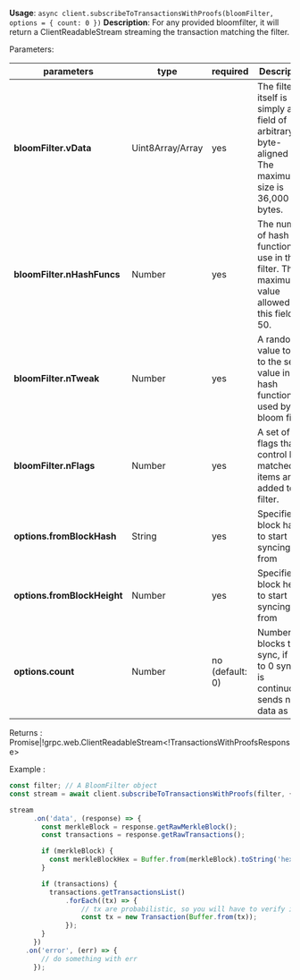 **Usage**: `async client.subscribeToTransactionsWithProofs(bloomFilter, options = { count: 0 })`
**Description**: For any provided bloomfilter, it will return a ClientReadableStream streaming the transaction matching the filter.


Parameters:

| parameters                | type             | required       | Description                                                                                             |
|----------------------------|------------------|----------------| ------------------------------------------------------------------------------------------------ |
| **bloomFilter.vData**      | Uint8Array/Array | yes            | The filter itself is simply a bit field of arbitrary byte-aligned size. The maximum size is 36,000 bytes. |
| **bloomFilter.nHashFuncs** | Number           | yes            | The number of hash functions to use in this filter. The maximum value allowed in this field is 50. |
| **bloomFilter.nTweak**     | Number           | yes            | A random value to add to the seed value in the hash function used by the bloom filter. |
| **bloomFilter.nFlags**     | Number           | yes            | A set of flags that control how matched items are added to the filter. |
| **options.fromBlockHash**  | String           | yes            | Specifies block hash to start syncing from |
| **options.fromBlockHeight**| Number           | yes            | Specifies block height to start syncing from |
| **options.count**          | Number           | no (default: 0)| Number of blocks to sync, if set to 0 syncing is continuously sends new data as well |

Returns : Promise<EventEmitter>|!grpc.web.ClientReadableStream<!TransactionsWithProofsResponse>

Example :

```js
const filter; // A BloomFilter object
const stream = await client.subscribeToTransactionsWithProofs(filter, { fromBlockHeight: 0 });

stream
      .on('data', (response) => {
        const merkleBlock = response.getRawMerkleBlock();
        const transactions = response.getRawTransactions();

        if (merkleBlock) {
          const merkleBlockHex = Buffer.from(merkleBlock).toString('hex');
        }

        if (transactions) {
          transactions.getTransactionsList()
              .forEach((tx) => {
                  // tx are probabilistic, so you will have to verify it's yours
                  const tx = new Transaction(Buffer.from(tx));
              });
        }
      })
    .on('error', (err) => {
        // do something with err
      });
```
